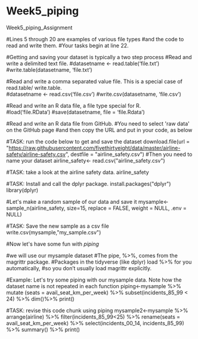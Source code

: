 # Week5_piping
Week5_piping_Assignment


#Lines 5 through 20 are examples of various file types 
#and the code to read and write them. 
#Your tasks begin at line 22.

#Getting and saving your dataset is typically a two step process
#Read and write a delimited text file.
#datasetname <- read.table(‘file.txt’)
#write.table(datasetname, ‘file.txt’)

#Read and write a comma separated value file. This is a special case of read.table/ write.table.	
#datasetname <- read.csv(‘file.csv’)
#write.csv(datasetname, ‘file.csv’)

#Read and write an R data file, a file type special for R.	
#load(‘file.RData’)
#save(datasetname, file = ‘file.Rdata’)

#Read and write an R data file from GitHub.
#You need to select 'raw data' on the GitHub page 
#and then copy the URL and put in your code, as below

#TASK: run the code below to get and save the dataset
download.file(url = "https://raw.githubusercontent.com/fivethirtyeight/data/master/airline-safety/airline-safety.csv", destfile = "airline_safety.csv")
#Then you need to name your dataset
airline_safety<- read.csv("airline_safety.csv")

#TASK: take a look at the airline safety data. 
airline_safety

#TASK: Install and call the dplyr package. 
install.packages("dplyr")
library(dplyr)

#Let's make a random sample of our data and save it
mysample<-sample_n(airline_safety, size=15, replace = FALSE, weight = NULL, .env = NULL)

#TASK: Save the new sample as a csv file
write.csv(mysample,"my_sample.csv")

#Now let's have some fun with *piping*

#we will use our mysample dataset
#The pipe, %>%, comes from the magrittr package. 
#Packages in the tidyverse (like dplyr) load %>% for you automatically, 
#so you don’t usually load magrittr explicitly.


#Example: Let's try some piping with our mysample data. Note how the dataset name is not repeated in each function
piping<-mysample %>% 
  mutate (seats = avail_seat_km_per_week) %>%
  subset(incidents_85_99 < 24) %>%
  dim()%>%
  print()

#TASK: revise this code chunk using piping
mysample2<-mysample %>%
  arrange(airline) %>%
  filter(incidents_85_99<25) %>%
  rename(seats = avail_seat_km_per_week) %>%
  select(incidents_00_14, incidents_85_99) %>%
  summary() %>%
  print()

